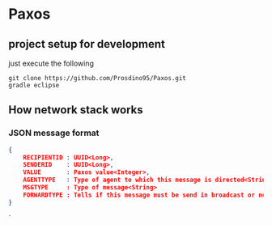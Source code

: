 # Paxos

## project setup for development

just execute the following

```
git clone https://github.com/Prosdino95/Paxos.git
gradle eclipse
```

## How network stack works

### JSON message format

``` json
{
	RECIPIENTID : UUID<Long>,
	SENDERID    : UUID<Long>,
	VALUE       : Paxos value<Integer>,
	AGENTTYPE   : Type of agent to which this message is directed<String>
	MSGTYPE     : Type of message<String>
	FORWARDTYPE : Tells if this message must be send in broadcast or not (this information is never send on LAN)<String>
}
```

`


